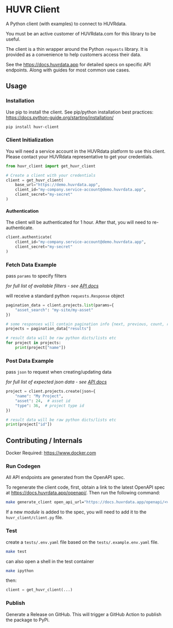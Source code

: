 # HUVR Client

A Python client (with examples) to connect to HUVRdata.

You must be an active customer of HUVRdata.com for this library to be useful.

The client is a thin wrapper around the Python `requests` library. It is provided as
a convenience to help customers access their data.

See the https://docs.huvrdata.app for detailed specs on specific API endpoints.  Along with guides for most common use cases.

## Usage

### Installation

Use pip to install the client.   See pip/python installation best practices: https://docs.python-guide.org/starting/installation/

```bash
pip install huvr-client
```

### Client Initialization

You will need a service account in the HUVRdata platform to use this client.  Please contact your HUVRdata representative to get your credentials.

```py
from huvr_client import get_huvr_client

# Create a client with your credentials
client = get_huvr_client(
    base_url="https://demo.huvrdata.app",
    client_id="my-company.service-account@demo.huvrdata.app",
    client_secret="my-secret"
)
```

#### Authentication

The client will be authenticated for 1 hour.  After that, you will need to re-authenticate.

```py
client.authenticate(
    client_id="my-company.service-account@demo.huvrdata.app",
    client_secret="my-secret"
)
```

### Fetch Data Example

pass `params` to specify filters

_for full list of available filters - see [API docs](https://docs.huvrdata.app)_

will receive a standard python `requests.Response` object

```py
pagination_data = client.projects.list(params={
    "asset_search": "my-site/my-asset"
})

# some responses will contain pagination info {next, previous, count, results}
projects = pagination_data["results"]

# result data will be raw python dicts/lists etc
for project in projects:
    print(project["name"])
```

### Post Data Example

pass `json` to request when creating/updating data

_for full list of expected json data - see [API docs](https://docs.huvrdata.app)_

```py
project = client.projects.create(json={
    "name": "My Project",
    "asset": 24,  # asset id
    "type": 36,  # project type id
})

# result data will be raw python dicts/lists etc
print(project["id"])
```

## Contributing / Internals

Docker Required: https://www.docker.com

### Run Codegen

All API endpoints are generated from the OpenAPI spec.

To regenerate the client code, first, obtain a link to the latest OpenAPI spec at https://docs.huvrdata.app/openapi/. Then run the following command:

```bash
make generate_client open_api_url="https://docs.huvrdata.app/openapi/<version>"
```

If a new _module_ is added to the spec, you will need to add it to the `huvr_client/client.py` file.

### Test

create a `tests/.env.yaml` file based on the `tests/.example.env.yaml` file.

```bash
make test
```

can also open a shell in the test container

```bash
make ipython
```

then:

```py
client = get_huvr_client(...)
```

### Publish

Generate a Release on GitHub.  This will trigger a GitHub Action to publish the package to PyPi.
